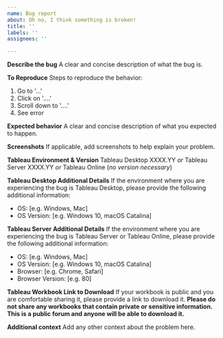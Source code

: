 ```yaml
---
name: Bug report
about: Oh no, I think something is broken!
title: ''
labels: ''
assignees: ''

---
```


**Describe the bug**
A clear and concise description of what the bug is.

**To Reproduce**
Steps to reproduce the behavior:
1. Go to '...'
2. Click on '....'
3. Scroll down to '....'
4. See error

**Expected behavior**
A clear and concise description of what you expected to happen.

**Screenshots**
If applicable, add screenshots to help explain your problem.

**Tableau Environment & Version**
Tableau Desktop XXXX.YY
_or_
Tableau Server XXXX.YY
_or_
Tableau Online (_no version necessary_)

**Tableau Desktop Additional Details**
If the environment where you are experiencing the bug is Tableau Desktop, please provide the following additional information:
 - OS: [e.g. Windows, Mac]
 - OS Version: [e.g. Windows 10, macOS Catalina]

**Tableau Server Additional Details**
If the environment where you are experiencing the bug is Tableau Server or Tableau Online, please provide the following additional information:
 - OS: [e.g. Windows, Mac]
 - OS Version: [e.g. Windows 10, macOS Catalina]
 - Browser: [e.g. Chrome, Safari]
 - Browser Version: [e.g. 80]

**Tableau Workbook Link to Download**
If your workbook is public and you are comfortable sharing it, please provide a link to download it. **Please do not share any workbooks that contain private or sensitive information. This is a public forum and anyone will be able to download it.**

**Additional context**
Add any other context about the problem here.
